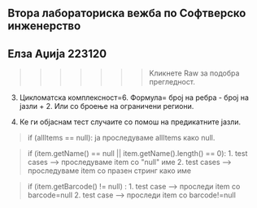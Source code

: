 Втора лабораториска вежба по Софтверско инженерство  
--------------------------------------------------------------------------
Елза Аџија 223120
--------------------------------------------------------------------------
>>>>>>>Kликнете Raw за подобра прегледност.

3. Цикломатска комплексност=6. Формула= број на ребра - број на јазли + 2.
Или со броење на ограничени региони.

4. Ке ги објаснам тест случаите со помош на предикатните јазли.

> if (allItems == null): ја проследуваме allItems како null.

> if (item.getName() == null || item.getName().length() == 0): 1. test cases -->  проследуваме item со "null" име 
                                                               2. test cases -->  проследуваме item со празен стринг како име

>  if (item.getBarcode() != null) : 1. test case --> проследи item со barcode=null
                                    2. test case --> проследи item со barcode!=null

> 



